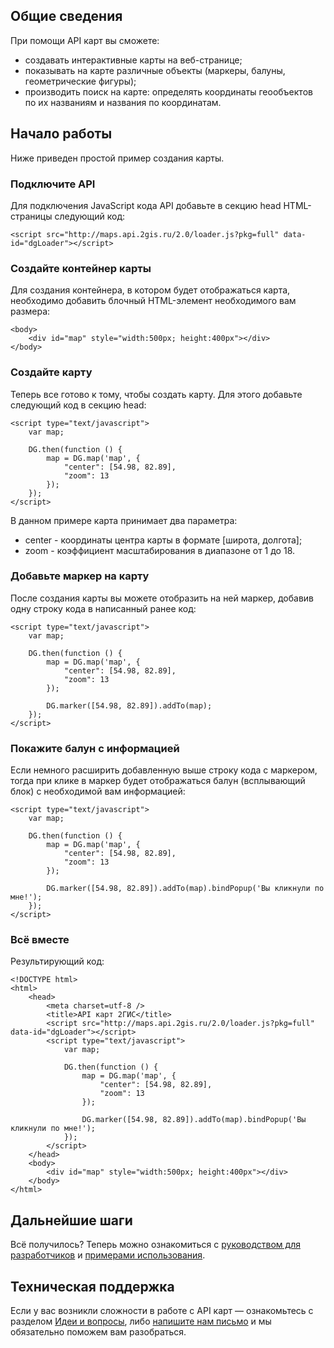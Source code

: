 ## Общие сведения

При помощи API карт вы сможете:

* создавать интерактивные карты на веб-странице;
* показывать на карте различные объекты (маркеры, балуны, геометрические фигуры);
* производить поиск на карте: определять координаты геообъектов по их названиям и названия по координатам.

## Начало работы

Ниже приведен простой пример создания карты.

### Подключите API

Для подключения JavaScript кода API добавьте в секцию head HTML-страницы следующий код:

    <script src="http://maps.api.2gis.ru/2.0/loader.js?pkg=full" data-id="dgLoader"></script>

### Создайте контейнер карты

Для создания контейнера, в котором будет отображаться карта, необходимо добавить блочный HTML-элемент необходимого вам размера:
    
    <body>
        <div id="map" style="width:500px; height:400px"></div>
    </body>

### Создайте карту

Теперь все готово к тому, чтобы создать карту. Для этого добавьте следующий код в секцию head:

    <script type="text/javascript">
        var map;

        DG.then(function () {
            map = DG.map('map', {
                "center": [54.98, 82.89],
                "zoom": 13
            });
        });
    </script>

В данном примере карта принимает два параметра:

* center - координаты центра карты в формате [широта, долгота];
* zoom - коэффициент масштабирования в диапазоне от 1 до 18.

### Добавьте маркер на карту

После создания карты вы можете отобразить на ней маркер, добавив одну строку кода в написанный ранее код:

    <script type="text/javascript">
        var map;

        DG.then(function () {
            map = DG.map('map', {
                "center": [54.98, 82.89],
                "zoom": 13
            });

            DG.marker([54.98, 82.89]).addTo(map);
        });
    </script>

### Покажите балун с информацией

Если немного расширить добавленную выше строку кода с маркером, тогда при клике в маркер будет отображаться балун (всплывающий блок) с необходимой вам информацией:

    <script type="text/javascript">
        var map;

        DG.then(function () {
            map = DG.map('map', {
                "center": [54.98, 82.89],
                "zoom": 13
            });

            DG.marker([54.98, 82.89]).addTo(map).bindPopup('Вы кликнули по мне!');
        });
    </script>

### Всё вместе

Результирующий код:

    <!DOCTYPE html>
    <html>
        <head>
            <meta charset=utf-8 />
            <title>API карт 2ГИС</title>
            <script src="http://maps.api.2gis.ru/2.0/loader.js?pkg=full" data-id="dgLoader"></script>
            <script type="text/javascript">
                var map;
        
                DG.then(function () {
                    map = DG.map('map', {
                        "center": [54.98, 82.89],
                        "zoom": 13
                    });
        
                    DG.marker([54.98, 82.89]).addTo(map).bindPopup('Вы кликнули по мне!');
                });
            </script>
        </head>
        <body>
            <div id="map" style="width:500px; height:400px"></div>  
        </body>
    </html>

## Дальнейшие шаги

Всё получилось? Теперь можно ознакомиться с [руководством для разработчиков](/doc/maps/2.0/manual/loading) и [примерами использования](doc/maps/2.0/examples/base).

## Техническая поддержка

Если у вас возникли сложности в работе с API карт &mdash; ознакомьтесь с разделом [Идеи и вопросы](https://api2gis.uservoice.com), либо [напишите нам письмо](mailto:api@2gis.ru) и мы обязательно поможем вам разобраться.